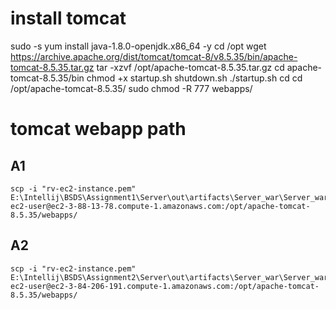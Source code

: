 # install tomcat
sudo -s
yum install java-1.8.0-openjdk.x86_64 -y
cd /opt
wget https://archive.apache.org/dist/tomcat/tomcat-8/v8.5.35/bin/apache-tomcat-8.5.35.tar.gz
tar -xzvf /opt/apache-tomcat-8.5.35.tar.gz
cd apache-tomcat-8.5.35/bin
chmod +x startup.sh shutdown.sh
./startup.sh
cd
cd /opt/apache-tomcat-8.5.35/
sudo chmod -R 777 webapps/


# tomcat webapp path

## A1
```shell script
scp -i "rv-ec2-instance.pem" E:\Intellij\BSDS\Assignment1\Server\out\artifacts\Server_war\Server_war.war  ec2-user@ec2-3-88-13-78.compute-1.amazonaws.com:/opt/apache-tomcat-8.5.35/webapps/
```
## A2
```shell script
scp -i "rv-ec2-instance.pem" E:\Intellij\BSDS\Assignment2\Server\out\artifacts\Server_war\Server_war.war ec2-user@ec2-3-84-206-191.compute-1.amazonaws.com:/opt/apache-tomcat-8.5.35/webapps/
```